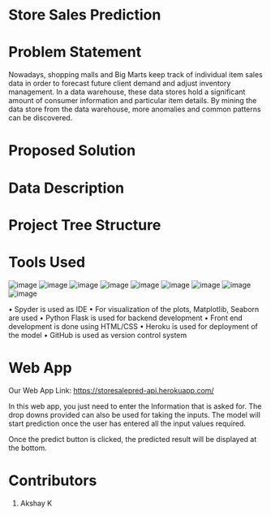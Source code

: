 # Store Sales Prediction

# Problem Statement
Nowadays, shopping malls and Big Marts keep track of individual item sales data in order to forecast future client demand and adjust inventory management. In a data warehouse, these data stores hold a significant amount of consumer information and particular item details. By mining the data store from the data warehouse, more anomalies and common patterns can be discovered.

# Proposed Solution

# Data Description

# Project Tree Structure

# Tools Used
![image](https://user-images.githubusercontent.com/35571319/138539395-fcb169a7-fc5d-435e-8c17-3af5c1392774.png)
![image](https://user-images.githubusercontent.com/35571319/138539417-193bea60-dc5c-48ac-80a4-247fecefcb33.png)
![image](https://user-images.githubusercontent.com/35571319/138539422-dba2ca3d-5619-4186-93cc-14985b1c0882.png)
![image](https://user-images.githubusercontent.com/35571319/138539431-bde12e3c-0fd9-4946-b3a3-3206fc6ffee5.png)
![image](https://user-images.githubusercontent.com/35571319/138539441-f9afdb18-a94d-4422-ac92-9758619b3911.png)
![image](https://user-images.githubusercontent.com/35571319/138539447-13e7cd63-4a46-4969-b309-b0a7b389d1ca.png)
![image](https://user-images.githubusercontent.com/35571319/138539455-6e465776-15ed-4ff5-9137-205f3279ad05.png)
![image](https://user-images.githubusercontent.com/35571319/138539463-cfee9b75-dda3-43fd-9e6a-4d5e95eea0a4.png)
![image](https://user-images.githubusercontent.com/35571319/138539465-d847e643-24ee-474e-a119-4840badace53.png)

•	Spyder is used as IDE
•	For visualization of the plots, Matplotlib, Seaborn are used
•	Python Flask is used for backend development
•	Front end development is done using HTML/CSS
•	Heroku is used for deployment of the model
•	GitHub is used as version control system


# Web App
Our Web App Link: https://storesalepred-api.herokuapp.com/

In this web app, you just need to enter the Information that is asked for. The drop downs provided can also be used for taking the inputs. The model will start prediction once the user has entered all the input values required.

Once the predict button is clicked, the predicted result will be displayed at the bottom.

# Contributors
1. Akshay K

